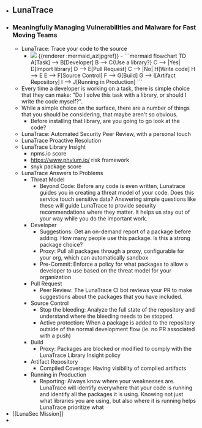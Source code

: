 - ## LunaTrace
- ### Meaningfully Managing Vulnerabilities and Malware for Fast Moving Teams
	- LunaTrace: Trace your code to the source
		- <img src="https://mermaid.ink/img/ICBmbG93Y2hhcnQgVEQKICAgIEFbVGFza10gLS0-IEJbRGV2ZWxvcGVyXQogICAgQiAtLT4gQ3tVc2UgYSBsaWJyYXJ5P30KICAgIEMgLS0-IHxZZXN8IERbSW1wb3J0IGxpYnJhcnldCiAgICBEIC0tPiBFW1B1bGwgUmVxdWVzdF0KICAgIEMgLS0-IHxOb3wgSFtXcml0ZSBjb2RlXQogICAgSCAtLT4gRQogICAgRSAtLT4gRltTb3VyY2UgQ29udHJvbF0KICAgIEYgLS0-IEdbQnVpbGRdCiAgICBHIC0tPiBJW0FydGlmYWN0IFJlcG9zaXRvcnldCiAgICBJIC0tPiBKW1J1bm5pbmcgaW4gUHJvZHVjdGlvbl0K" />
		  {{renderer :mermaid_azljpgref}}
			- ```mermaid 
			  flowchart TD
			      A[Task] --> B[Developer]
			      B --> C{Use a library?}
			      C --> |Yes| D[Import library]
			      D --> E[Pull Request]
			      C --> |No| H[Write code]
			      H --> E
			      E --> F[Source Control]
			      F --> G[Build]
			      G --> I[Artifact Repository]
			      I --> J[Running in Production]
			  ```
	- Every time a developer is working on a task, there is simple choice that they can make: "Do I solve this task with a library, or should I write the code myself?".
	- While a simple choice on the surface, there are a number of things that you should be considering, that maybe aren't so obvious.
		- Before installing that library, are you going to go look at the code?
	- LunaTrace: Automated Security Peer Review, with a personal touch
	- LunaTrace Proactive Resolution
	- LunaTrace Library Insight
		- npms.io score
		- https://www.phylum.io/ risk framework
		- snyk package score
	- LunaTrace Answers to Problems
		- Threat Model
			- Beyond Code: Before any code is even written, Lunatrace guides you in creating a threat model of your code. Does this service touch sensitive data? Answering simple questions like these will guide LunaTrace to provide security recommendations where they matter. It helps us stay out of your way while you do the important work.
		- Developer
			- Suggestions: Get an on-demand report of a package before adding. How many people use this package. Is this a strong package choice?
			- Proxy: Pull all packages through a proxy, configurable for your org, which can automatically sandbox
			- Pre-Commit: Enforce a policy for what packages to allow a developer to use based on the threat model for your organization
		- Pull Request
			- Peer Review: The LunaTrace CI bot reviews your PR to make suggestions about the packages that you have included.
		- Source Control
			- Stop the bleeding: Analyze the full state of the repository and understand where the bleeding needs to be stopped.
			- Active protection: When a package is added to the repository outside of the normal development flow (ie. no PR associated with a push)
		- Build
			- Proxy: Packages are blocked or modified to comply with the LunaTrace Library Insight policy
		- Artifact Repository
			- Compiled Coverage: Having visibility of compiled artifacts
		- Running in Production
			- Reporting: Always know where your weaknesses are. LunaTrace will identify everywhere that your code is running and identify all the packages it is using. Knowing not just what libraries you are using, but also where it is running helps LunaTrace prioritize what
- [[LunaSec Mission]]
-